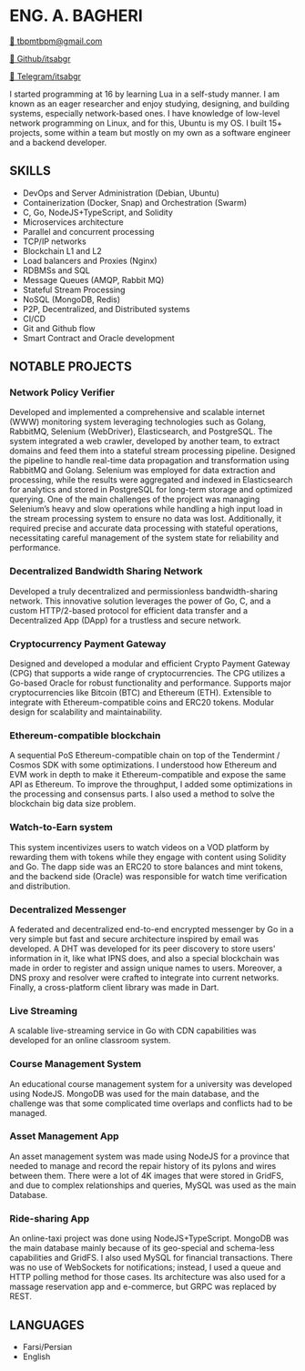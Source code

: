 # ENG. A. BAGHERI

[📧 tbpmtbpm@gmail.com](mailto:tbpmtbpm@gmail.com)

[🔗 Github/itsabgr](https://github.com/itsabgr)

[💬 Telegram/itsabgr](https://t.me/itsabgr)

I started programming at 16 by learning Lua in a self-study manner.
I am known as an eager researcher and enjoy studying, designing, and building systems, especially network-based ones.
I have knowledge of low-level network programming on Linux, and for this, Ubuntu is my OS.
I built 15+ projects, some within a team but mostly on my own as a software engineer and a backend developer.

## SKILLS

* DevOps and Server Administration (Debian, Ubuntu)
* Containerization (Docker, Snap) and Orchestration (Swarm)
* C, Go, NodeJS+TypeScript, and Solidity
* Microservices architecture
* Parallel and concurrent processing
* TCP/IP networks
* Blockchain L1 and L2
* Load balancers and Proxies (Nginx)
* RDBMSs and SQL
* Message Queues (AMQP, Rabbit MQ)
* Stateful Stream Processing
* NoSQL (MongoDB, Redis)
* P2P, Decentralized, and Distributed systems
* CI/CD
* Git and Github flow
* Smart Contract and Oracle development

## NOTABLE PROJECTS

### Network Policy Verifier

Developed and implemented a comprehensive and scalable internet (WWW) monitoring system leveraging technologies such as Golang, RabbitMQ, Selenium (WebDriver), Elasticsearch, and PostgreSQL. The system integrated a web crawler, developed by another team, to extract domains and feed them into a stateful stream processing pipeline. Designed the pipeline to handle real-time data propagation and transformation using RabbitMQ and Golang. Selenium was employed for data extraction and processing, while the results were aggregated and indexed in Elasticsearch for analytics and stored in PostgreSQL for long-term storage and optimized querying. One of the main challenges of the project was managing Selenium’s heavy and slow operations while handling a high input load in the stream processing system to ensure no data was lost. Additionally, it required precise and accurate data processing with stateful operations, necessitating careful management of the system state for reliability and performance.

### Decentralized Bandwidth Sharing Network

Developed a truly decentralized and permissionless bandwidth-sharing network. This innovative solution leverages
the power of Go, C, and a custom HTTP/2-based protocol for efficient data transfer and a Decentralized App (DApp)
for a trustless and secure network.

### Cryptocurrency Payment Gateway

Designed and developed a modular and efficient Crypto Payment Gateway (CPG) that supports a wide range of
cryptocurrencies. The CPG utilizes a Go-based Oracle for robust functionality and performance.
Supports major cryptocurrencies like Bitcoin (BTC) and Ethereum (ETH).
Extensible to integrate with Ethereum-compatible coins and ERC20 tokens.
Modular design for scalability and maintainability.

### Ethereum-compatible blockchain

A sequential PoS Ethereum-compatible chain
on top of the Tendermint / Cosmos SDK with some optimizations.
I understood how Ethereum and EVM work in depth to make it Ethereum-compatible and expose the same API as Ethereum.
To improve the throughput, I added some optimizations in the processing and consensus parts.
I also used a method to solve the blockchain big data size problem.

### Watch-to-Earn system

This system incentivizes users to watch videos on a VOD platform by rewarding them with tokens while they engage
with content using Solidity and Go.
The dapp side was an ERC20 to store balances and mint tokens, and the backend side (Oracle) was responsible for
watch time verification and distribution.

### Decentralized Messenger

A federated and decentralized end-to-end encrypted messenger by Go in a very simple but fast and secure architecture inspired by email was developed.
A DHT was developed for its peer discovery to store users' information in it, like what IPNS does, and also a special blockchain was made in order to register and assign unique names to users.
Moreover, a DNS proxy and resolver were crafted to integrate into current networks.
Finally, a cross-platform client library was made in Dart.

### Live Streaming

A scalable live-streaming service in Go with CDN capabilities was developed for an online classroom system.

### Course Management System

An educational course management system for a university was developed using NodeJS.
MongoDB was used for the main database, and the challenge was that some complicated time overlaps and conflicts had to be managed.

### Asset Management App

An asset management system was made using NodeJS for a province that needed to manage and record the repair history of its pylons and wires between them.
There were a lot of 4K images that were stored in GridFS, and due to complex relationships and queries, MySQL was used as the main Database.

### Ride-sharing App

An online-taxi project was done using NodeJS+TypeScript.
MongoDB was the main database mainly because of its geo-special and schema-less capabilities and GridFS.
I also used MySQL for financial transactions.
There was no use of WebSockets for notifications; instead, I used a queue and HTTP polling method for those cases.
Its architecture was also used for a massage reservation app and e-commerce, but GRPC was replaced by REST.

## LANGUAGES

* Farsi/Persian
* English

